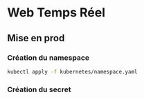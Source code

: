 # Web Temps Réel

## Mise en prod

### Création du namespace

```bash
kubectl apply -f kubernetes/namespace.yaml
```

### Création du secret